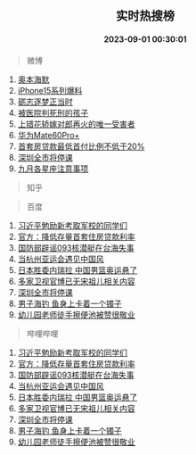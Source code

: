 <div align="center"><h2>实时热搜榜</h2><h4>2023-09-01 00:30:01</h4></div>

> 微博  

1. [奥本海默](https://s.weibo.com/weibo?q=%E5%A5%A5%E6%9C%AC%E6%B5%B7%E9%BB%98&t=31&band_rank=1&Refer=top)<br />
2. [iPhone15系列爆料](https://s.weibo.com/weibo?q=iPhone15%E7%B3%BB%E5%88%97%E7%88%86%E6%96%99&t=31&band_rank=2&Refer=top)<br />
3. [砺志逐梦正当时](https://s.weibo.com/weibo?q=%23%E7%A0%BA%E5%BF%97%E9%80%90%E6%A2%A6%E6%AD%A3%E5%BD%93%E6%97%B6%23&t=31&band_rank=3&Refer=top)<br />
4. [被医院判死刑的孩子](https://s.weibo.com/weibo?q=%E8%A2%AB%E5%8C%BB%E9%99%A2%E5%88%A4%E6%AD%BB%E5%88%91%E7%9A%84%E5%AD%A9%E5%AD%90&t=31&band_rank=4&Refer=top)<br />
5. [上错花轿嫁对郎再火的唯一受害者](https://s.weibo.com/weibo?q=%23%E4%B8%8A%E9%94%99%E8%8A%B1%E8%BD%BF%E5%AB%81%E5%AF%B9%E9%83%8E%E5%86%8D%E7%81%AB%E7%9A%84%E5%94%AF%E4%B8%80%E5%8F%97%E5%AE%B3%E8%80%85%23&t=31&band_rank=5&Refer=top)<br />
6. [华为Mate60Pro+](https://s.weibo.com/weibo?q=%23%E5%8D%8E%E4%B8%BAMate60Pro%2B%23&t=31&band_rank=6&Refer=top)<br />
7. [首套房贷款最低首付比例不低于20%](https://s.weibo.com/weibo?q=%23%E9%A6%96%E5%A5%97%E6%88%BF%E8%B4%B7%E6%AC%BE%E6%9C%80%E4%BD%8E%E9%A6%96%E4%BB%98%E6%AF%94%E4%BE%8B%E4%B8%8D%E4%BD%8E%E4%BA%8E20%25%23&t=31&band_rank=7&Refer=top)<br />
8. [深圳全市将停课](https://s.weibo.com/weibo?q=%23%E6%B7%B1%E5%9C%B3%E5%85%A8%E5%B8%82%E5%B0%86%E5%81%9C%E8%AF%BE%23&t=31&band_rank=8&Refer=top)<br />
9. [九月各星座注意事项](https://s.weibo.com/weibo?q=%E4%B9%9D%E6%9C%88%E5%90%84%E6%98%9F%E5%BA%A7%E6%B3%A8%E6%84%8F%E4%BA%8B%E9%A1%B9&t=31&band_rank=9&Refer=top)<br />

> 知乎  


> 百度  

1. [习近平勉励新考取军校的同学们](https://www.baidu.com/s?wd=%E4%B9%A0%E8%BF%91%E5%B9%B3%E5%8B%89%E5%8A%B1%E6%96%B0%E8%80%83%E5%8F%96%E5%86%9B%E6%A0%A1%E7%9A%84%E5%90%8C%E5%AD%A6%E4%BB%AC&sa=fyb_news&rsv_dl=fyb_news)<br />
2. [官方：降低存量首套住房贷款利率](https://www.baidu.com/s?wd=%E5%AE%98%E6%96%B9%EF%BC%9A%E9%99%8D%E4%BD%8E%E5%AD%98%E9%87%8F%E9%A6%96%E5%A5%97%E4%BD%8F%E6%88%BF%E8%B4%B7%E6%AC%BE%E5%88%A9%E7%8E%87&sa=fyb_news&rsv_dl=fyb_news)<br />
3. [国防部辟谣093核潜艇在台海失事](https://www.baidu.com/s?wd=%E5%9B%BD%E9%98%B2%E9%83%A8%E8%BE%9F%E8%B0%A3093%E6%A0%B8%E6%BD%9C%E8%89%87%E5%9C%A8%E5%8F%B0%E6%B5%B7%E5%A4%B1%E4%BA%8B&sa=fyb_news&rsv_dl=fyb_news)<br />
4. [当杭州亚运会遇见中国风](https://www.baidu.com/s?wd=%E5%BD%93%E6%9D%AD%E5%B7%9E%E4%BA%9A%E8%BF%90%E4%BC%9A%E9%81%87%E8%A7%81%E4%B8%AD%E5%9B%BD%E9%A3%8E&sa=fyb_news&rsv_dl=fyb_news)<br />
5. [日本胜委内瑞拉 中国男篮奥运悬了](https://www.baidu.com/s?wd=%E6%97%A5%E6%9C%AC%E8%83%9C%E5%A7%94%E5%86%85%E7%91%9E%E6%8B%89+%E4%B8%AD%E5%9B%BD%E7%94%B7%E7%AF%AE%E5%A5%A5%E8%BF%90%E6%82%AC%E4%BA%86&sa=fyb_news&rsv_dl=fyb_news)<br />
6. [多家卫视官博已无宋祖儿相关内容](https://www.baidu.com/s?wd=%E5%A4%9A%E5%AE%B6%E5%8D%AB%E8%A7%86%E5%AE%98%E5%8D%9A%E5%B7%B2%E6%97%A0%E5%AE%8B%E7%A5%96%E5%84%BF%E7%9B%B8%E5%85%B3%E5%86%85%E5%AE%B9&sa=fyb_news&rsv_dl=fyb_news)<br />
7. [深圳全市将停课](https://www.baidu.com/s?wd=%E6%B7%B1%E5%9C%B3%E5%85%A8%E5%B8%82%E5%B0%86%E5%81%9C%E8%AF%BE&sa=fyb_news&rsv_dl=fyb_news)<br />
8. [男子海钓 鱼身上卡着一个镯子](https://www.baidu.com/s?wd=%E7%94%B7%E5%AD%90%E6%B5%B7%E9%92%93+%E9%B1%BC%E8%BA%AB%E4%B8%8A%E5%8D%A1%E7%9D%80%E4%B8%80%E4%B8%AA%E9%95%AF%E5%AD%90&sa=fyb_news&rsv_dl=fyb_news)<br />
9. [幼儿园老师徒手擦便池被赞很敬业](https://www.baidu.com/s?wd=%E5%B9%BC%E5%84%BF%E5%9B%AD%E8%80%81%E5%B8%88%E5%BE%92%E6%89%8B%E6%93%A6%E4%BE%BF%E6%B1%A0%E8%A2%AB%E8%B5%9E%E5%BE%88%E6%95%AC%E4%B8%9A&sa=fyb_news&rsv_dl=fyb_news)<br />

> 哔哩哔哩  

1. [习近平勉励新考取军校的同学们](https://www.baidu.com/s?wd=%E4%B9%A0%E8%BF%91%E5%B9%B3%E5%8B%89%E5%8A%B1%E6%96%B0%E8%80%83%E5%8F%96%E5%86%9B%E6%A0%A1%E7%9A%84%E5%90%8C%E5%AD%A6%E4%BB%AC&sa=fyb_news&rsv_dl=fyb_news)<br />
2. [官方：降低存量首套住房贷款利率](https://www.baidu.com/s?wd=%E5%AE%98%E6%96%B9%EF%BC%9A%E9%99%8D%E4%BD%8E%E5%AD%98%E9%87%8F%E9%A6%96%E5%A5%97%E4%BD%8F%E6%88%BF%E8%B4%B7%E6%AC%BE%E5%88%A9%E7%8E%87&sa=fyb_news&rsv_dl=fyb_news)<br />
3. [国防部辟谣093核潜艇在台海失事](https://www.baidu.com/s?wd=%E5%9B%BD%E9%98%B2%E9%83%A8%E8%BE%9F%E8%B0%A3093%E6%A0%B8%E6%BD%9C%E8%89%87%E5%9C%A8%E5%8F%B0%E6%B5%B7%E5%A4%B1%E4%BA%8B&sa=fyb_news&rsv_dl=fyb_news)<br />
4. [当杭州亚运会遇见中国风](https://www.baidu.com/s?wd=%E5%BD%93%E6%9D%AD%E5%B7%9E%E4%BA%9A%E8%BF%90%E4%BC%9A%E9%81%87%E8%A7%81%E4%B8%AD%E5%9B%BD%E9%A3%8E&sa=fyb_news&rsv_dl=fyb_news)<br />
5. [日本胜委内瑞拉 中国男篮奥运悬了](https://www.baidu.com/s?wd=%E6%97%A5%E6%9C%AC%E8%83%9C%E5%A7%94%E5%86%85%E7%91%9E%E6%8B%89+%E4%B8%AD%E5%9B%BD%E7%94%B7%E7%AF%AE%E5%A5%A5%E8%BF%90%E6%82%AC%E4%BA%86&sa=fyb_news&rsv_dl=fyb_news)<br />
6. [多家卫视官博已无宋祖儿相关内容](https://www.baidu.com/s?wd=%E5%A4%9A%E5%AE%B6%E5%8D%AB%E8%A7%86%E5%AE%98%E5%8D%9A%E5%B7%B2%E6%97%A0%E5%AE%8B%E7%A5%96%E5%84%BF%E7%9B%B8%E5%85%B3%E5%86%85%E5%AE%B9&sa=fyb_news&rsv_dl=fyb_news)<br />
7. [深圳全市将停课](https://www.baidu.com/s?wd=%E6%B7%B1%E5%9C%B3%E5%85%A8%E5%B8%82%E5%B0%86%E5%81%9C%E8%AF%BE&sa=fyb_news&rsv_dl=fyb_news)<br />
8. [男子海钓 鱼身上卡着一个镯子](https://www.baidu.com/s?wd=%E7%94%B7%E5%AD%90%E6%B5%B7%E9%92%93+%E9%B1%BC%E8%BA%AB%E4%B8%8A%E5%8D%A1%E7%9D%80%E4%B8%80%E4%B8%AA%E9%95%AF%E5%AD%90&sa=fyb_news&rsv_dl=fyb_news)<br />
9. [幼儿园老师徒手擦便池被赞很敬业](https://www.baidu.com/s?wd=%E5%B9%BC%E5%84%BF%E5%9B%AD%E8%80%81%E5%B8%88%E5%BE%92%E6%89%8B%E6%93%A6%E4%BE%BF%E6%B1%A0%E8%A2%AB%E8%B5%9E%E5%BE%88%E6%95%AC%E4%B8%9A&sa=fyb_news&rsv_dl=fyb_news)<br />
